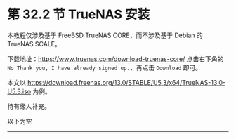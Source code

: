 # 第 32.2 节 TrueNAS 安装

本教程仅涉及基于 FreeBSD TrueNAS CORE，而不涉及基于 Debian 的 TrueNAS SCALE。

下载地址：<https://www.truenas.com/download-truenas-core/> 点击右下角的 `No Thank you, I have already signed up.`，再点击 `Download` 即可。

本文以 <https://download.freenas.org/13.0/STABLE/U5.3/x64/TrueNAS-13.0-U5.3.iso> 为例。


待有缘人补充。

以下为空

---
